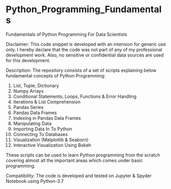 # Python_Programming_Fundamentals
Fundamentals of Python Programming For Data Scientists

Disclaimer: This code snippet is developed with an intension for generic use only. I hereby declare that the code was not part of any of my professional development work. Also, no sensitive or confidential data sources are used for this development.

Description: The repository consists of a set of scripts explaining below fundamental concepts of Python Programming:

1. List, Tuple, Dictionary
2. Numpy Arrays
3. Conditional Statements, Loops, Functions & Error Handling
4. Iterations & List Comprehension
5. Pandas Series
6. Pandas Data Frames
7. Indexing in Pandas Data Frames
8. Manipulating Data
9. Importing Data In To Python
10. Connecting To Databases
11. Visualization (Matplotlib & Seaborn)
12. Interactive Visualization Using Bokeh

These scripts can be used to learn Python programming from the scratch covering almost all the important areas which comes under basic programming.

Compatibility: The code is developed and tested on Jupyter & Spyder Notebook using Python-3.7
